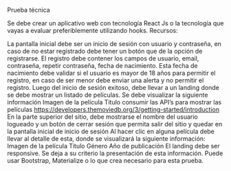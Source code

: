 Prueba técnica

Se debe crear un aplicativo web con tecnología React Js o la tecnología que vayas a evaluar preferiblemente utilizando hooks. Recursos:

La pantalla inicial debe ser un inicio de sesión con usuario y contraseña, en caso de no estar registrado debe tener un botón que de la opción de registrarse. El registro debe contener los campos de usuario, email, contraseña, repetir contraseña, fecha de nacimiento.
Esta fecha de nacimiento debe validar si el usuario es mayor de 18 años para permitir el registro, en caso de ser menor debe enviar una alerta y no permitir el registro.
Luego del inicio de sesión exitoso, debe llevar a un landing donde se debe mostrar un listado de películas. Se debe visualizar la siguiente información Imagen de la película Titulo
consumir las API’s para mostrar las películas https://developers.themoviedb.org/3/getting-started/introduction
En la parte superior del sitio, debe mostrarse el nombre del usuario logueado y un botón de cerrar sesión que permita salir del sitio y quedar en la pantalla inicial de inicio de sesión
Al hacer clic en alguna película debe llevar al detalle de esta, donde se visualizará la siguiente información: Imagen de la película Titulo Género Año de publicación
El landing debe ser responsive. Se deja a su criterio la presentación de esta información. Puede usar Bootstrap, Materialize o lo que crea necesario para esta prueba.